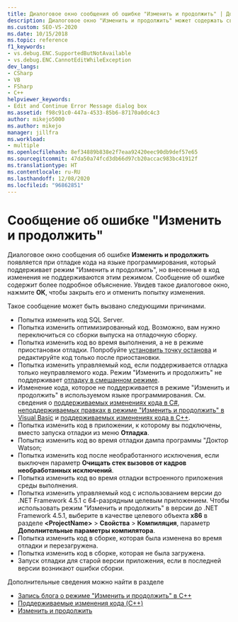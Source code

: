 ```yaml
---
title: Диалоговое окно сообщения об ошибке "Изменить и продолжить" | Документация Майкрософт
description: Диалоговое окно "Изменить и продолжить" может содержать сведения о недоступности этого режима для внесенных в код изменений. В этой статье описываются возможные причины этого.
ms.custom: SEO-VS-2020
ms.date: 10/15/2018
ms.topic: reference
f1_keywords:
- vs.debug.ENC.SupportedButNotAvailable
- vs.debug.ENC.CannotEditWhileException
dev_langs:
- CSharp
- VB
- FSharp
- C++
helpviewer_keywords:
- Edit and Continue Error Message dialog box
ms.assetid: f98c91c0-447a-4533-85b6-87170a0dc4c3
author: mikejo5000
ms.author: mikejo
manager: jillfra
ms.workload:
- multiple
ms.openlocfilehash: 8ef34889b838e2f7eaa92420eec90db9def57e65
ms.sourcegitcommit: 47da50a74fcd3db66d97cb20accac983bc41912f
ms.translationtype: HT
ms.contentlocale: ru-RU
ms.lasthandoff: 12/08/2020
ms.locfileid: "96862851"
---
```

# <a name="edit-and-continue-error-message"></a>Сообщение об ошибке "Изменить и продолжить"

Диалоговое окно сообщения об ошибке **Изменить и продолжить** появляется при отладке кода на языке программирования, который поддерживает режим "Изменить и продолжить", но внесенные в код изменения не поддерживаются этим режимом. Сообщение об ошибке содержит более подробное объяснение. Увидев такое диалоговое окно, нажмите **ОК**, чтобы закрыть его и отменить попытку изменения.

Такое сообщение может быть вызвано следующими причинами.

- Попытка изменить код SQL Server.
- Попытка изменить оптимизированный код. Возможно, вам нужно переключиться со сборки выпуска на отладочную сборку.
- Попытка изменить код во время выполнения, а не в режиме приостановки отладки. Попробуйте [установить точку останова](../debugger/using-breakpoints.md) и редактируйте код только после приостановки.
- Попытка изменить управляемый код, если поддерживается отладка только неуправляемого кода. Режим "Изменить и продолжить" не поддерживает [отладку в смешанном режиме](../debugger/how-to-debug-in-mixed-mode.md).
- Изменение кода, которое не поддерживается в режиме "Изменить и продолжить" в используемом языке программирования. См. сведения о [поддерживаемых изменениях кода в C#](supported-code-changes-csharp.md), [неподдерживаемых правках в режиме "Изменить и продолжить" в Visual Basic](supported-code-changes-csharp.md) и [поддерживаемых изменениях кода в C++](supported-code-changes-cpp.md).
- Попытка изменить код в приложении, к которому вы подключены, вместо запуска отладки из меню **Отладка**.
- Попытка изменить код во время отладки дампа программы "Доктор Watson;
- Попытка изменить код после необработанного исключения, если выключен параметр **Очищать стек вызовов от кадров необработанных исключений**.
- Попытка изменить код во время отладки встроенного приложения среды выполнения.
- Попытка изменить управляемый код с использованием версии до .NET Framework 4.5.1 с 64-разрядным целевым приложением. Чтобы использовать режим "Изменить и продолжить" в версии до .NET Framework 4.5.1, выберите в качестве целевого объекта **x86** в разделе **\<ProjectName>**  > **Свойства** > **Компиляция**, параметр **Дополнительные параметры компилятора**.
- Попытка изменить код в сборке, которая была изменена во время отладки и перезагружена.
- Попытка изменить код в сборке, которая не была загружена.
- Запуск отладки для старой версии приложения, если в последней версии возникают ошибки сборки.

Дополнительные сведения можно найти в разделе
- [Запись блога о режиме "Изменить и продолжить" в C++](https://devblogs.microsoft.com/cppblog/c-edit-and-continue-in-visual-studio-2015-update-3/)
- [Поддерживаемые изменения кода (C++)](../debugger/supported-code-changes-cpp.md)
- [Изменить и продолжить](../debugger/edit-and-continue.md)